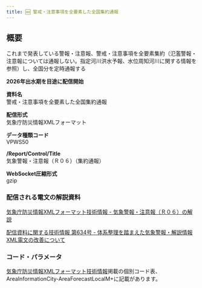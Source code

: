 ```yaml
---
title: 🆕 警戒・注意事項を全要素した全国集約通報
---
```


## 概要
これまで発表している警報・注意報、警戒・注意事項を全要素集約（氾濫警報・注意報については通報しない。指定河川洪水予報、水位周知河川に関する情報を参照）し、全国分を定時通報する

**2026年出水期を目途に配信開始**

**資料名** <br/>
警戒・注意事項を全要素した全国集約通報
 
**配信形式** <br/>
気象庁防災情報XMLフォーマット

**データ種類コード** <br/>
VPWS50

**/Report/Control/Title** <br/>
気象警報・注意報（Ｒ０６）（集約通報）
 
**WebSocket圧縮形式** <br/>
gzip

### 配信される電文の解説資料
[気象庁防災情報XMLフォーマット技術情報 - 気象警報・注意報（Ｒ０６）の解説](https://dmdata.jp/docs/jma/manual/0206-0206.pdf)


[配信資料に関する技術情報 第634号 - 体系整理を踏まえた気象警報・解説情報XML電文の改善について](https://dmdata.jp/docs/jma/technical/634.pdf)
 
### コード・パラメータ
[気象庁防災情報XMLフォーマット技術情報](http://xml.kishou.go.jp/tec_material.html)掲載の個別コード表、AreaInformationCity-AreaForecastLocalM+に記載があります。
